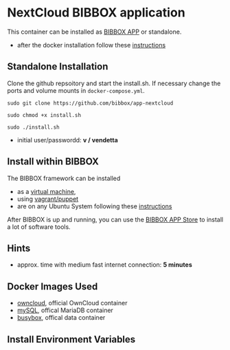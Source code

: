 # NextCloud BIBBOX application

This container can be installed as [BIBBOX APP](http://bibbox.readthedocs.io/en/latest/admin-documentation/ "BIBBOX App Store") or standalone. 

* after the docker installation follow these [instructions](https://github.com/bibbox/app-nextcloud/blob/master/INSTALL-APP.md)

## Standalone Installation

Clone the github repsoitory and start the install.sh. If necessary change the ports and volume mounts in `docker-compose.yml`.  

`sudo git clone https://github.com/bibbox/app-nextcloud`

`sudo chmod +x install.sh`

`sudo ./install.sh`

* initial user/passwordd: **v / vendetta**


## Install within BIBBOX

The BIBBOX framework can be installed 
* as a [virtual machine](http://bibbox.bbmri-eric.eu/resources/machine/), 
* using [vagrant/puppet](http://bibbox.readthedocs.io/en/latest/installation-vagrant/) 
* are on any Ubuntu System following these [instructions](http://bibbox.readthedocs.io/en/latest/installation-source/)  

After BIBBOX is up and running, you can use the [BIBBOX APP Store](http://bibbox.readthedocs.io/en/latest/admin-documentation/ "BIBBOX App Store") to install a lot of software tools. 

## Hints
* approx. time with medium fast internet connection: **5 minutes**


## Docker Images Used
 * [owncloud](https://hub.docker.com/_/nextcloud/), official OwnCloud container
 * [mySQL](https://hub.docker.com/_/mariadb/), offical MariaDB container
 * [busybox](https://hub.docker.com/_/busybox/), offical data container
 
## Install Environment Variables

